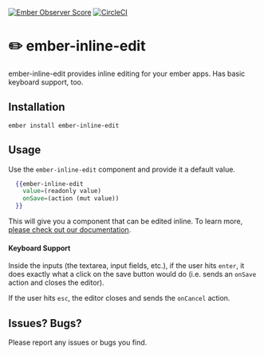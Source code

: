 [![Ember Observer Score](https://emberobserver.com/badges/ember-inline-edit.svg)](https://emberobserver.com/addons/ember-inline-edit)
[![CircleCI](https://circleci.com/gh/swastik/ember-inline-edit.svg?style=svg)](https://circleci.com/gh/swastik/ember-inline-edit)

# ✏️ ember-inline-edit

ember-inline-edit provides inline editing for your ember apps. Has basic keyboard support, too.

## Installation

`ember install ember-inline-edit`

## Usage

Use the `ember-inline-edit` component and provide it a default value.

```handlebars
  {{ember-inline-edit
    value=(readonly value)
    onSave=(action (mut value))
  }}
```

This will give you a component that can be edited inline. To learn more, [please check out our documentation](http://swastik.github.io/ember-inline-edit/).

#### Keyboard Support

Inside the inputs (the textarea, input fields, etc.), if the user hits `enter`, it does exactly what a click on the save button would do (i.e. sends an `onSave` action and closes the editor).

If the user hits `esc`, the editor closes and sends the `onCancel` action.

## Issues? Bugs?

Please report any issues or bugs you find.
